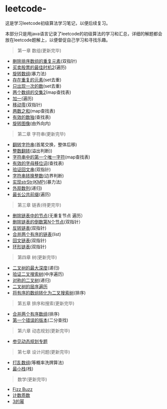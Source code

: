 # leetcode-
这是学习leetcode初级算法学习笔记，以便后续复习。

本部分只是用java语言记录了leetcode的初级算法的学习和汇总，详细的解题都会放在leetcode题解上，以便督促自己学习和寻找乐趣。
>第一章 数组(更新完毕)
- [删除排序数组的重复元素](https://leetcode-cn.com/problems/remove-duplicates-from-sorted-array/solution/26-shan-chu-pai-xu-shu-zu-de-zhong-fu-yuan-su-by-w/)(双指针)
- [买卖股票的最佳时机2](https://leetcode-cn.com/problems/best-time-to-buy-and-sell-stock-ii/solution/122mai-mai-gu-piao-de-zui-jia-shi-ji-ii-by-wulin-v/)(遍历)
- [旋转数组](https://leetcode-cn.com/problems/rotate-array/solution/189-xuan-zhuan-shu-zu-by-wulin-v/)(暴力法)
- [存在重复的元素](https://leetcode-cn.com/problems/contains-duplicate/solution/217-cun-zai-zhong-fu-yuan-su-1-by-wulin-v/)(set去重)
- [只出现一次的数](https://leetcode-cn.com/problems/single-number/solution/136-zhi-chu-xian-yi-ci-de-shu-by-wulin-v/)(set去重)
- [两个数组的交集2](https://leetcode-cn.com/problems/intersection-of-two-arrays-ii/solution/350-liang-ge-shu-zu-de-jiao-ji-2-by-wulin-v/)(map查找表)
- [加一](https://leetcode-cn.com/problems/plus-one/solution/66jia-yi-by-wulin-v/)(遍历)
- [移动零](https://leetcode-cn.com/problems/move-zeroes/solution/283-yi-dong-ling-by-wulin-v/)(双指针)
- [两数之和](https://leetcode-cn.com/problems/two-sum/solution/1-liang-shu-zhi-he-by-wulin-v/)(map查找表)
- [有效的数独](https://leetcode-cn.com/problems/valid-sudoku/solution/36-you-xiao-de-shu-du-by-wulin-v/)(查找表)
- [旋转图像](https://leetcode-cn.com/problems/rotate-image/solution/48xuan-zhuan-tu-xiang-by-wulin-v/)(由外向内)
>第二章 字符串(更新完毕)
- [翻转字符串](https://leetcode-cn.com/problems/reverse-string/solution/344-fan-zhuan-zi-fu-chuan-by-wulin-v/)(首尾交换，整体后移)
- [整数翻转](https://leetcode-cn.com/problems/reverse-integer/solution/7-zheng-shu-fan-zhuan-by-wulin-v/)(溢出判断))
- [字符串中的第一个唯一字符](https://leetcode-cn.com/problems/first-unique-character-in-a-string/solution/387-zi-fu-chuan-zhong-de-di-yi-ge-wei-yi-zi-fu-1-9/)(map查找表)
- [有效的字母移位词](https://leetcode-cn.com/problems/valid-anagram/solution/242-you-xiao-de-zi-mu-yi-wei-ci-by-wulin-v/)(查找表)
- [验证回文串](https://leetcode-cn.com/problems/valid-palindrome/solution/125yan-zheng-hui-wen-chuan-by-wulin-v/)(双指针)
- [字符串转换整数](https://leetcode-cn.com/problems/string-to-integer-atoi/solution/8-zi-fu-chuan-zhuan-huan-zheng-shu-atoi-by-wulin-2/)(边界判断)
- [实现strStr(KMP)](https://leetcode-cn.com/problems/implement-strstr/solution/28-shi-xian-strstr-by-wulin-v/)(暴力法)
- [外观数列](https://leetcode-cn.com/problems/count-and-say/solution/38-wai-guan-shu-lie-by-wulin-v/)(递归)
- [最长公共前缀](https://leetcode-cn.com/problems/longest-common-prefix/solution/14-zui-chang-gong-gong-qian-zhui-by-wulin-v/)(遍历)
>第三章 链表(待更完毕)
- [删除链表中的节点](https://leetcode-cn.com/problems/shan-chu-lian-biao-de-jie-dian-lcof/solution/jian-zhi-offer-18-shan-chu-lian-biao-de-jie-dia-15/)(无重复节点 遍历）
- [删除链表的倒数第N个节点](https://leetcode-cn.com/problems/remove-nth-node-from-end-of-list/solution/19-shan-chu-lian-biao-de-dao-shu-di-nge-jie-dia-62/)(双指针）
- [反转链表](https://leetcode-cn.com/problems/fan-zhuan-lian-biao-lcof/solution/jian-zhi-offer-24-fan-zhuan-lian-biao-by-wulin-v/)(双指针)
- [合并两个有序的链表](https://leetcode-cn.com/problems/he-bing-liang-ge-pai-xu-de-lian-biao-lcof/solution/jian-zhi-offer-25-he-bing-liang-ge-pai-xu-de-li-17/)(list)
- [回文链表](https://leetcode-cn.com/problems/palindrome-linked-list/solution/234-hui-wen-lian-biao-by-wulin-v/)(双指针)
- [环形链表](https://leetcode-cn.com/problems/linked-list-cycle/solution/141-huan-xing-lian-biao-by-wulin-v/)(双指针)
>第四章 树(更新完毕)
- [二叉树的最大深度](https://leetcode-cn.com/problems/er-cha-shu-de-shen-du-lcof/solution/er-cha-shu-de-zui-da-shen-du-by-wulin-v/)(递归)
- [验证二叉搜索树](https://leetcode-cn.com/problems/validate-binary-search-tree/solution/98-yan-zheng-er-cha-sou-suo-shu-by-wulin-v/)(中序遍历)
- [对称的二叉树](https://leetcode-cn.com/problems/symmetric-tree/solution/101-dui-cheng-er-cha-shu-by-wulin-v/)(递归)
- [二叉树的层序遍历](https://leetcode-cn.com/problems/binary-tree-level-order-traversal/solution/102er-cha-shu-ceng-xu-bian-li-by-wulin-v/)
- [将有序的数组转化为二叉搜索树](https://leetcode-cn.com/problems/convert-sorted-array-to-binary-search-tree/solution/108-jiang-you-xu-shu-zu-zhuan-hua-wei-er-cha-sou-s/)(排序)
>第五章 排序和搜索(更新完毕)
- [合并两个有序数组](https://leetcode-cn.com/problems/merge-sorted-array/solution/88-he-bing-liang-ge-you-xu-shu-zu-by-wulin-v/)(排序)
- [第一个错误的版本](https://leetcode-cn.com/problems/first-bad-version/solution/278-di-yi-ge-cuo-wu-de-ban-ben-by-wulin-v/)(二分查找)
>第六章 动态规划(更新完毕)
- [参见动态规划专题]()
>第七章 设计问题(更新完毕)
- [打乱数组](https://leetcode-cn.com/problems/shuffle-an-array/solution/384-da-luan-shu-zu-by-wulin-v-2/)(等概率洗牌算法)
- [最小栈](https://leetcode-cn.com/problems/min-stack/solution/155-zui-xiao-zhan-by-wulin-v/)(栈)
>数学(更新完毕)
- [Fizz Buzz](https://leetcode-cn.com/problems/fizz-buzz/solution/412-fizz-buzz-by-wulin-v/)
- [计数质数](https://leetcode-cn.com/problems/count-primes/solution/204-ji-shu-zhi-shu-by-wulin-v/)
- [3的幂](https://leetcode-cn.com/problems/power-of-three/solution/326-3de-mi-by-wulin-v/)
